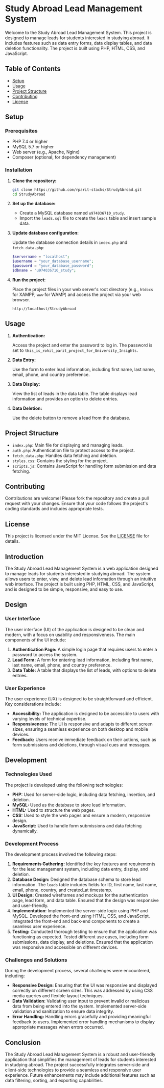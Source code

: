 
# Study Abroad Lead Management System

Welcome to the Study Abroad Lead Management System. This project is designed to manage leads for students interested in studying abroad. It includes features such as data entry forms, data display tables, and data deletion functionality. The project is built using PHP, HTML, CSS, and JavaScript.

## Table of Contents

- [Setup](#setup)
- [Usage](#usage)
- [Project Structure](#project-structure)
- [Contributing](#contributing)
- [License](#license)

## Setup

### Prerequisites

- PHP 7.4 or higher
- MySQL 5.7 or higher
- Web server (e.g., Apache, Nginx)
- Composer (optional, for dependency management)

### Installation

1. **Clone the repository:**

   ```sh
   git clone https://github.com/rparit-stacks/StrudyAbroad.git
   cd StrudyAbroad
   ```

2. **Set up the database:**

   - Create a MySQL database named `u974036710_study`.
   - Import the `leads.sql` file to create the `leads` table and insert sample data.

3. **Update database configuration:**

   Update the database connection details in `index.php` and `fetch_data.php`:

   ```php
   $servername = "localhost";
   $username = "your_database_username";
   $password = "your_database_password";
   $dbname = "u974036710_study";
   ```

4. **Run the project:**

   Place the project files in your web server's root directory (e.g., `htdocs` for XAMPP, `www` for WAMP) and access the project via your web browser.

   ```
   http://localhost/StrudyAbroad
   ```

## Usage

1. **Authentication:**

   Access the project and enter the password to log in. The password is set to `this_is_rohit_parit_project_for_University_Insights`.

2. **Data Entry:**

   Use the form to enter lead information, including first name, last name, email, phone, and country preference.

3. **Data Display:**

   View the list of leads in the data table. The table displays lead information and provides an option to delete entries.

4. **Data Deletion:**

   Use the delete button to remove a lead from the database.

## Project Structure

- `index.php`: Main file for displaying and managing leads.
- `auth.php`: Authentication file to protect access to the project.
- `fetch_data.php`: Handles data fetching and deletion.
- `styles.css`: Contains the styling for the project.
- `scripts.js`: Contains JavaScript for handling form submission and data fetching.

## Contributing

Contributions are welcome! Please fork the repository and create a pull request with your changes. Ensure that your code follows the project's coding standards and includes appropriate tests.

## License

This project is licensed under the MIT License. See the [LICENSE](LICENSE) file for details.



## Introduction

The Study Abroad Lead Management System is a web application designed to manage leads for students interested in studying abroad. The system allows users to enter, view, and delete lead information through an intuitive web interface. The project is built using PHP, HTML, CSS, and JavaScript, and is designed to be simple, responsive, and easy to use.

## Design

### User Interface

The user interface (UI) of the application is designed to be clean and modern, with a focus on usability and responsiveness. The main components of the UI include:

1. **Authentication Page:** A simple login page that requires users to enter a password to access the system.
2. **Lead Form:** A form for entering lead information, including first name, last name, email, phone, and country preference.
3. **Data Table:** A table that displays the list of leads, with options to delete entries.

### User Experience

The user experience (UX) is designed to be straightforward and efficient. Key considerations include:

- **Accessibility:** The application is designed to be accessible to users with varying levels of technical expertise.
- **Responsiveness:** The UI is responsive and adapts to different screen sizes, ensuring a seamless experience on both desktop and mobile devices.
- **Feedback:** Users receive immediate feedback on their actions, such as form submissions and deletions, through visual cues and messages.

## Development

### Technologies Used

The project is developed using the following technologies:

- **PHP:** Used for server-side logic, including data fetching, insertion, and deletion.
- **MySQL:** Used as the database to store lead information.
- **HTML:** Used to structure the web pages.
- **CSS:** Used to style the web pages and ensure a modern, responsive design.
- **JavaScript:** Used to handle form submissions and data fetching dynamically.

### Development Process

The development process involved the following steps:

1. **Requirements Gathering:** Identified the key features and requirements for the lead management system, including data entry, display, and deletion.
2. **Database Design:** Designed the database schema to store lead information. The `leads` table includes fields for ID, first name, last name, email, phone, country, and created_at timestamp.
3. **UI Design:** Created wireframes and mockups for the authentication page, lead form, and data table. Ensured that the design was responsive and user-friendly.
4. **Implementation:** Implemented the server-side logic using PHP and MySQL. Developed the front-end using HTML, CSS, and JavaScript. Integrated the front-end and back-end components to create a seamless user experience.
5. **Testing:** Conducted thorough testing to ensure that the application was functioning as expected. Tested different use cases, including form submissions, data display, and deletions. Ensured that the application was responsive and accessible on different devices.

### Challenges and Solutions

During the development process, several challenges were encountered, including:

- **Responsive Design:** Ensuring that the UI was responsive and displayed correctly on different screen sizes. This was addressed by using CSS media queries and flexible layout techniques.
- **Data Validation:** Validating user input to prevent invalid or malicious data from being entered into the system. Implemented server-side validation and sanitization to ensure data integrity.
- **Error Handling:** Handling errors gracefully and providing meaningful feedback to users. Implemented error handling mechanisms to display appropriate messages when errors occurred.

## Conclusion

The Study Abroad Lead Management System is a robust and user-friendly application that simplifies the management of leads for students interested in studying abroad. The project successfully integrates server-side and client-side technologies to provide a seamless and responsive user experience. Future enhancements may include additional features such as data filtering, sorting, and exporting capabilities.


